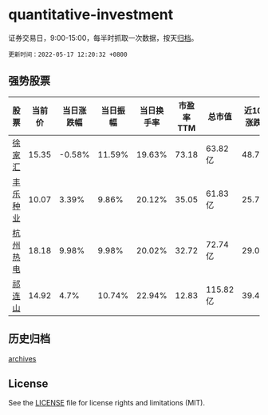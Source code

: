 # quantitative-investment

证券交易日，9:00-15:00，每半时抓取一次数据，按天[归档](archives)。

`更新时间：2022-05-17 12:20:32 +0800`

## 强势股票

|股票|当前价|当日涨跌幅|当日振幅|当日换手率|市盈率TTM|总市值|近10日涨跌幅|
|----|----|----|----|----|----|----|----|
|[徐家汇](https://xueqiu.com/S/SZ002561)|15.35|-0.58%|11.59%|19.63%|73.18|63.82亿|48.74%|
|[丰乐种业](https://xueqiu.com/S/SZ000713)|10.07|3.39%|9.86%|20.12%|35.05|61.83亿|25.72%|
|[杭州热电](https://xueqiu.com/S/SH605011)|18.18|9.98%|9.98%|20.02%|32.72|72.74亿|29.03%|
|[祁连山](https://xueqiu.com/S/SH600720)|14.92|4.7%|10.74%|22.94%|12.83|115.82亿|39.44%|

## 历史归档

[archives](archives)

## License

See the [LICENSE](LICENSE) file for license rights and limitations (MIT).